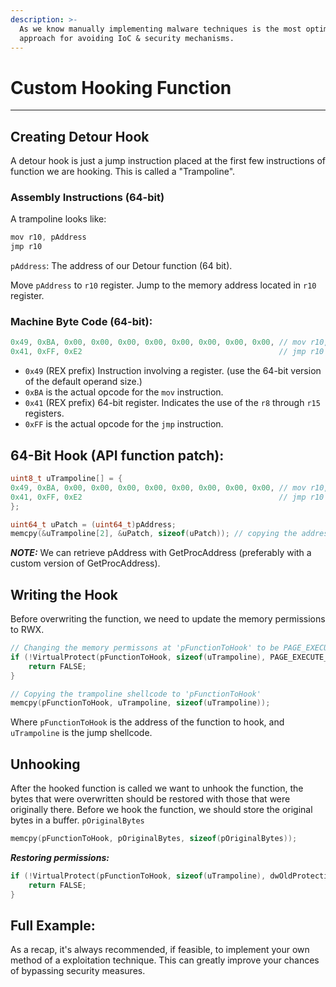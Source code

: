 ```yaml
---
description: >-
  As we know manually implementing malware techniques is the most optimal
  approach for avoiding IoC & security mechanisms.
---
```


# Custom Hooking Function

***

## Creating Detour Hook

A detour hook is just a jump instruction placed at the first few instructions of function we are hooking. This is called a "Trampoline".



### Assembly Instructions (64-bit)

A trampoline looks like:

```c
mov r10, pAddress  
jmp r10
```

`pAddress`: The address of our Detour function (64 bit).

Move `pAddress` to `r10` register. Jump to the memory address located in `r10` register.

### Machine Byte Code (64-bit):

```c
0x49, 0xBA, 0x00, 0x00, 0x00, 0x00, 0x00, 0x00, 0x00, 0x00, // mov r10, pAddress
0x41, 0xFF, 0xE2                                            // jmp r10
```

* `0x49` (REX prefix) Instruction involving a register. (use the 64-bit version of the default operand size.)
* `0xBA` is the actual opcode for the `mov` instruction.
* `0x41` (REX prefix) 64-bit register. Indicates the use of the `r8` through `r15` registers.
* `0xFF` is the actual opcode for the `jmp` instruction.

## 64-Bit Hook (API function patch):

```c
uint8_t	uTrampoline[] = {
0x49, 0xBA, 0x00, 0x00, 0x00, 0x00, 0x00, 0x00, 0x00, 0x00, // mov r10, pFunctionToRun
0x41, 0xFF, 0xE2                                            // jmp r10
};

uint64_t uPatch = (uint64_t)pAddress;
memcpy(&uTrampoline[2], &uPatch, sizeof(uPatch)); // copying the address to the offset '2' in uTrampoline
```

_**NOTE:**_ We can retrieve pAddress with GetProcAddress (preferably with a custom version of GetProcAddress).

## Writing the Hook

Before overwriting the function, we need to update the memory permissions to RWX.

```c
// Changing the memory permissons at 'pFunctionToHook' to be PAGE_EXECUTE_READWRITE
if (!VirtualProtect(pFunctionToHook, sizeof(uTrampoline), PAGE_EXECUTE_READWRITE, &dwOldProtection)) {
	return FALSE;
}

// Copying the trampoline shellcode to 'pFunctionToHook'
memcpy(pFunctionToHook, uTrampoline, sizeof(uTrampoline));
```

Where `pFunctionToHook` is the address of the function to hook, and `uTrampoline` is the jump shellcode.

## Unhooking&#x20;

After the hooked function is called we want to unhook the function, the bytes that were overwritten should be restored with those that were originally there. Before we hook the function, we should store the original bytes in a buffer. `pOriginalBytes`

```c
memcpy(pFunctionToHook, pOriginalBytes, sizeof(pOriginalBytes));
```

_**Restoring permissions:**_

```c
if (!VirtualProtect(pFunctionToHook, sizeof(uTrampoline), dwOldProtection, &dwOldProtection)) {
	return FALSE;
}
```

## Full Example:

As a recap, it's always recommended, if feasible, to implement your own method of a exploitation technique. This can greatly improve your chances of bypassing security measures.

